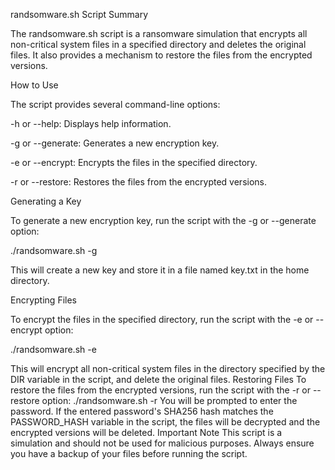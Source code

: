 randsomware.sh Script Summary


The randsomware.sh script is a ransomware simulation that encrypts all non-critical system files in a specified directory and deletes the original files. It also provides a mechanism to restore the files from the encrypted versions.  

How to Use

The script provides several command-line options:  

-h or --help: Displays help information.

-g or --generate: Generates a new encryption key.

-e or --encrypt: Encrypts the files in the specified directory.

-r or --restore: Restores the files from the encrypted versions.

Generating a Key

To generate a new encryption key, run the script with the -g or --generate option:

./randsomware.sh -g

This will create a new key and store it in a file named key.txt in the home directory.

Encrypting Files

To encrypt the files in the specified directory, run the script with the -e or --encrypt option:

./randsomware.sh -e

This will encrypt all non-critical system files in the directory specified by the DIR variable in the script, and delete the original files.
Restoring Files
To restore the files from the encrypted versions, run the script with the -r or --restore option:
./randsomware.sh -r
You will be prompted to enter the password. If the entered password's SHA256 hash matches the PASSWORD_HASH variable in the script, the files will be decrypted and the encrypted versions will be deleted.
Important Note
This script is a simulation and should not be used for malicious purposes. Always ensure you have a backup of your files before running the script.
